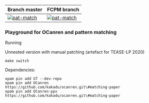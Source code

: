 | Branch master           | FCPM branch          |
| ------------------------|----------------------|
| [![pat-match][1]][2]    | [![pat-match][3]][2] |

[1]:  https://github.com/Kakadu/pat-match/workflows/Build/badge.svg?branch=master
[2]:  https://github.com/Kakadu/pat-match/actions
[3]:  https://github.com/Kakadu/pat-match/workflows/Build/badge.svg?branch=fcpm


### Playground for OCanren and pattern matching

Running

Unnested version with manual patching (artefact for TEASE-LP 2020)

    make switch

Dependencies:

    opam pin add GT --dev-repo
    opam pin add OCanren     https://github.com/kakadu/ocanren.git\#matching-paper
    opam pin add OCanren-ppx https://github.com/kakadu/ocanren.git\#matching-paper
